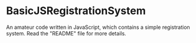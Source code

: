 # BasicJSRegistrationSystem
An amateur code written in JavaScript, which contains a simple registration system. Read the "README" file for more details.
